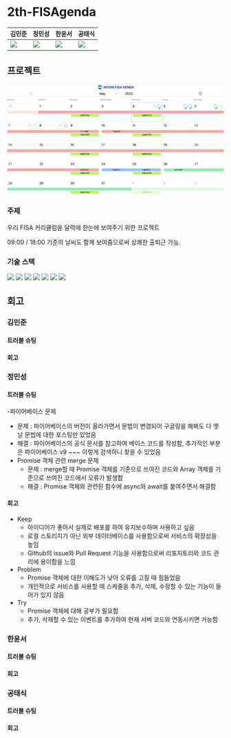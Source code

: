 # 2th-FISAgenda

|김민준|정민성|한윤서|공태식|
|:--|:--|:--|:--|
|![](https://avatars.githubusercontent.com/u/42430982?v=4)|![](https://avatars.githubusercontent.com/u/116792686?v=4)|![](https://avatars.githubusercontent.com/u/70616579?v=4)|![](https://avatars.githubusercontent.com/u/81614820?v=4)|

## 프로젝트
![screen](./2th-fisagenda.gif)

### 주제

우리 FISA 커리큘럼을 달력에 한눈에 보여주기 위한 프로젝트

09:00 / 18:00 기준의 날씨도 함께 보여줌으로써 상쾌한 출퇴근 가능.

### 기술 스택

<div>
<img src="https://img.shields.io/badge/html5-E34F26?style=for-the-badge&logo=html5&logoColor=white" />

<img src="https://img.shields.io/badge/CSS3-1572B6?style=for-the-badge&logo=css3&logoColor=white"/>

<img src="https://img.shields.io/badge/tailwindcss-06B6D4?style=for-the-badge&logo=tailwindcss&logoColor=white"/>

<img src="https://img.shields.io/badge/javascript-F7DF1E?style=for-the-badge&logo=javascript&logoColor=black"/>

<img src="https://img.shields.io/badge/nodedotjs-339933?style=for-the-badge&logo=nodedotjs&logoColor=white"/>

<img src="https://img.shields.io/badge/express-000000?style=for-the-badge&logo=express&logoColor=white"/>

<img src="https://img.shields.io/badge/firebase-FFCA28?style=for-the-badge&logo=firebase&logoColor=white"/>
</div>

## 회고
### 김민준

#### 트러블 슈팅
#### 회고

### 정민성

#### 트러블 슈팅
-파이어베이스 문제
  - 문제 : 파이어베이스의 버전이 올라가면서 문법이 변경되어 구글링을 해봐도 다 옛날 문법에 대한 포스팅만 있었음
  - 해결 : 파이어베이스의 공식 문서를 참고하여 베이스 코드를 작성함, 추가적인 부분은 파이어베이스 v9 ~~~ 이렇게 검색하니 찾을 수 있었음
- Promise 객체 관련 merge 문제
  - 문제 : merge할 때 Promise 객체를 기준으로 쓰여진 코드와 Array 객체를 기준으로 쓰여진 코드에서 오류가 발생함
  - 해결 : Promise 객체와 관련된 함수에 async와 await를 붙여주면서 해결함

#### 회고
- Keep
  - 아이디어가 좋아서 실제로 배포를 하여 유지보수하며 사용하고 싶음
  - 로컬 스토리지가 아닌 외부 데이터베이스를 사용함으로써 서비스의 확장성을 높임
  - Github의 issue와 Pull Request 기능을 사용함으로써 리포지토리와 코드 관리에 용이함을 느낌
- Problem
  - Promise 객체에 대한 이해도가 낮아 오류를 고칠 때 힘들었음
  - 개인적으로 서비스를 사용할 때 스케줄을 추가, 삭제, 수정할 수 있는 기능이 들어가 있지 않음
- Try
  - Promise 객체에 대해 공부가 필요함
  - 추가, 삭제할 수 있는 이벤트를 추가하여 현재 서버 코드와 연동시키면 가능함

### 한윤서

#### 트러블 슈팅
#### 회고

### 공태식

#### 트러블 슈팅
#### 회고
